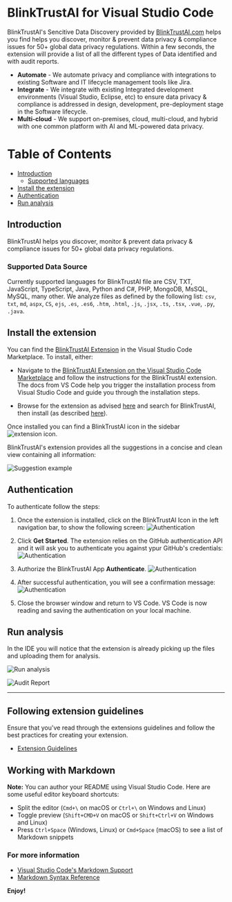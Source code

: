 # BlinkTrustAI for Visual Studio Code

BlinkTrustAI's Sencitive Data Discovery provided by <a href="https://www.blinktrustai.com">BlinkTrustAI.com</a> helps you find helps you discover, monitor & prevent data privacy & compliance issues for 50+ global data privacy regulations. Within a few seconds, the extension will provide a list of all the different types of Data identified  and with audit reports.

- **Automate** - We automate privacy and compliance with integrations to existing Software and IT lifecycle management tools like Jira.
- **Integrate** - We integrate with existing Integrated development environments (Visual Studio, Eclipse, etc) to ensure data privacy & compliance is addressed in design, development, pre-deployment stage in the Software lifecycle.
- **Multi-cloud** - We support on-premises, cloud, multi-cloud, and hybrid with one common platform with AI and ML-powered data privacy.

# Table of Contents

- [Introduction](#introduction)
  - [Supported languages](#supported-languages)
- [Install the extension](#install-the-extension)
- [Authentication](#authentication)
- [Run analysis](#run-analysis)

## Introduction

BlinkTrustAI helps you discover, monitor & prevent data privacy & compliance issues for 50+ global data privacy regulations.

### Supported Data Source
Currently supported languages for BlinkTrustAI file are CSV, TXT, JavaScript, TypeScript, Java, Python and C#, PHP, MongoDB, MsSQL, MySQL, many other. We analyze files as defined by the following list: `csv`, `txt`, `md`, `aspx`, `CS`, `ejs`, `.es`, `.es6`, `.htm`, `.html`, `.js`, `.jsx`, `.ts`, `.tsx`, `.vue`, `.py`, `.java`.

## Install the extension
You can find the [BlinkTrustAI Extension](https://marketplace.visualstudio.com/items?itemName=BlinkTrustAI.blinktrust) in the Visual Studio Code Marketplace. To install, either:

- Navigate to the [BlinkTrustAI Extension on the Visual Studio Code Marketplace](https://marketplace.visualstudio.com/items?itemName=BlinkTrustAI.blinktrust)
  and follow the instructions for the BlinkTrustAI extension. The docs from VS Code help you trigger the installation process from Visual Studio Code and guide you through the installation steps.

- Browse for the extension as advised [here](https://www.blinktrustai.com/)
  and search for BlinkTrustAI, then install (as described [here](https://marketplace.visualstudio.com/items?itemName=BlinkTrustAI.blinktrust)).

Once installed you can find a BlinkTrustAI icon in the sidebar ![extension icon](https://bhscanner.s3.amazonaws.com/icons/blinkhub.png).

BlinkTrustAI's extension provides all the suggestions in a concise and clean view containing all information:

![Suggestion example](https://bhscanner.s3.amazonaws.com/icons/home.png)

## Authentication
To authenticate follow the steps:

1. Once the extension is installed, click on the BlinkTrustAI Icon in the left navigation bar, to show the following screen:
   ![Authentication](https://bhscanner.s3.amazonaws.com/icons/installation.png)

2. Click **Get Started**. The extension relies on the GitHub authentication API and it will ask you
   to authenticate you against ypur GitHub's credentials:
   ![Authentication](https://bhscanner.s3.amazonaws.com/icons/github_login.png)

3. Authorize the BlinkTrustAI App **Authenticate**.
 ![Authentication](https://bhscanner.s3.amazonaws.com/icons/auth_app_github.png)

4. After successful authentication, you will see a confirmation message:
   ![Authentication](https://bhscanner.s3.amazonaws.com/icons/authenticated.png)

5. Close the browser window and return to VS Code.
   VS Code is now reading and saving the authentication on your local machine.


## Run analysis
In the IDE you will notice that the extension is already picking up the files and uploading them for analysis.

![Run analysis](https://bhscanner.s3.amazonaws.com/icons/home.png)

![Audit Report](https://bhscanner.s3.amazonaws.com/icons/reports.png)

-----------------------------------------------------------------------------------------------------------
## Following extension guidelines

Ensure that you've read through the extensions guidelines and follow the best practices for creating your extension.

* [Extension Guidelines](https://code.visualstudio.com/api/references/extension-guidelines)

## Working with Markdown

**Note:** You can author your README using Visual Studio Code.  Here are some useful editor keyboard shortcuts:

* Split the editor (`Cmd+\` on macOS or `Ctrl+\` on Windows and Linux)
* Toggle preview (`Shift+CMD+V` on macOS or `Shift+Ctrl+V` on Windows and Linux)
* Press `Ctrl+Space` (Windows, Linux) or `Cmd+Space` (macOS) to see a list of Markdown snippets

### For more information

* [Visual Studio Code's Markdown Support](http://code.visualstudio.com/docs/languages/markdown)
* [Markdown Syntax Reference](https://help.github.com/articles/markdown-basics/)

**Enjoy!**
